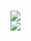 <br> <img src="https://komarev.com/ghpvc/?username=Iovejoy&color=5C5C5C&style=flat-square&label=⠀⠀(๑-⠀⠀-๑)⠀⠀&base=1000"> <br>
![](https://komarev.com/ghpvc/?username=your-github-username&color=5C5C5C&style=flat-square&label=⠀⠀(๑-⠀⠀-๑)⠀⠀)

